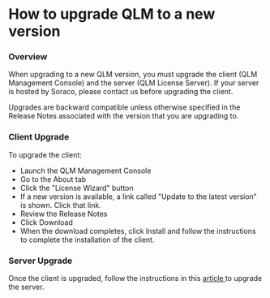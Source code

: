 # How to upgrade QLM to a new version

### Overview

When upgrading to a new QLM version, you must upgrade the client (QLM Management Console) and the server (QLM License Server). If your server is hosted by Soraco, please contact us before upgrading the client.

Upgrades are backward compatible unless otherwise specified in the Release Notes associated with the version that you are upgrading to.

### Client Upgrade

To upgrade the client:

* Launch the QLM Management Console
* Go to the About tab
* Click the "License Wizard" button
* If a new version is available, a link called "Update to the latest version" is shown. Click that link.
* Review the Release Notes
* Click Download
* When the download completes, click Install and follow the instructions to complete the installation of the client.

### Server Upgrade

Once the client is upgraded, follow the instructions in this [article ](https://docs.soraco.co/docs/qlm-license-server/how-to-perform-a-minor-upgrade-of-the-qlm-license-server)to upgrade the server.
